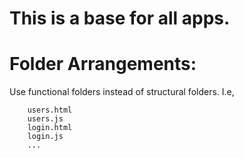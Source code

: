 This is a base for all apps.
==

Folder Arrangements:
===

Use functional folders instead of structural folders. I.e, 
``` users
	users.html
	users.js
	login.html
	login.js
	...
```

